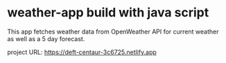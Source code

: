 # weather-app build with java script 

This app fetches weather data from OpenWeather API for current weather as well as a 5 day forecast.

project URL:
https://deft-centaur-3c6725.netlify.app
